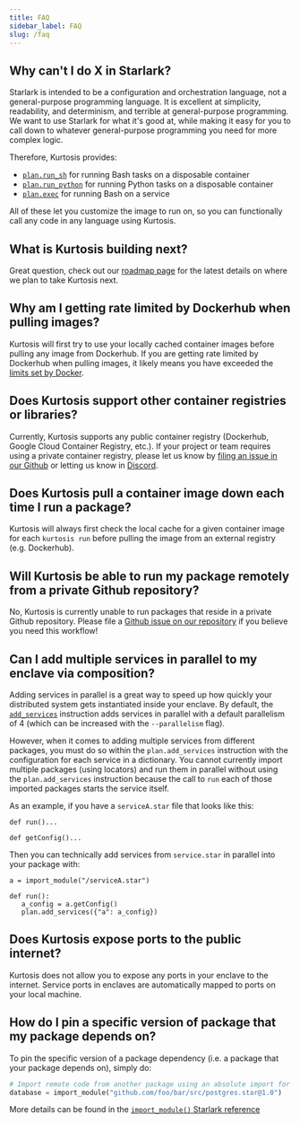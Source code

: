 ```yaml
---
title: FAQ
sidebar_label: FAQ
slug: /faq
---
```


Why can't I do X in Starlark?
-----------------------------
Starlark is intended to be a configuration and orchestration language, not a general-purpose programming language. It is excellent at simplicity, readability, and determinism, and terrible at general-purpose programming. We want to use Starlark for what it's good at, while making it easy for you to call down to whatever general-purpose programming you need for more complex logic.

Therefore, Kurtosis provides:

- [`plan.run_sh`](./starlark-reference/plan.md#run_sh) for running Bash tasks on a disposable container
- [`plan.run_python`](./starlark-reference/plan.md#run_python) for running Python tasks on a disposable container
- [`plan.exec`](./starlark-reference/plan.md#exec) for running Bash on a service

All of these let you customize the image to run on, so you can functionally call any code in any language using Kurtosis.

What is Kurtosis building next?
-------------------------------
Great question, check out our [roadmap page](./roadmap.md) for the latest details on where we plan to take Kurtosis next.

Why am I getting rate limited by Dockerhub when pulling images?
---------------------------------------------------------------
Kurtosis will first try to use your locally cached container images before pulling any image from Dockerhub. If you are getting rate limited by Dockerhub when pulling images, it likely means you have exceeded the [limits set by Docker](https://docs.docker.com/docker-hub/download-rate-limit/). 

Does Kurtosis support other container registries or libraries?
--------------------------------------------------------------
Currently, Kurtosis supports any public container registry (Dockerhub, Google Cloud Container Registry, etc.). If your project or team requires using a private container registry, please let us know by [filing an issue in our Github](https://github.com/kurtosis-tech/kurtosis/issues/new?assignees=&labels=feature+request&projects=&template=feature-request.yml) or letting us know in [Discord](https://discord.gg/jJFG7XBqcY). 

Does Kurtosis pull a container image down each time I run a package?
--------------------------------------------------------------------
Kurtosis will always first check the local cache for a given container image for each `kurtosis run` before pulling the image from an external registry (e.g. Dockerhub).

Will Kurtosis be able to run my package remotely from a private Github repository?
----------------------------------------------------------------------------------
No, Kurtosis is currently unable to run packages that reside in a private Github repository. Please file a [Github issue on our repository](https://github.com/kurtosis-tech/kurtosis/issues/new?assignees=&labels=feature+request&projects=&template=feature-request.yml) if you believe you need this workflow!

Can I add multiple services in parallel to my enclave via composition?
------------------------------------------------------
Adding services in parallel is a great way to speed up how quickly your distributed system gets instantiated inside your enclave. By default, the [`add_services`](./starlark-reference/plan.md#add_services) instruction adds services in parallel with a default parallelism of 4 (which can be increased with the `--parallelism` flag). 

However, when it comes to adding multiple services from different packages, you must do so within the `plan.add_services` instruction with the configuration for each service in a dictionary. You cannot currently import multiple packages (using locators) and run them in parallel without using the `plan.add_services` instruction because the call to `run` each of those imported packages starts the service itself.

As an example, if you have a `serviceA.star` file that looks like this:
```
def run()...

def getConfig()...
```

Then you can technically add services from `service.star` in parallel into your package with:
```
a = import_module("/serviceA.star")

def run():
   a_config = a.getConfig()
   plan.add_services({"a": a_config})
``` 

Does Kurtosis expose ports to the public internet?
--------------------------------------------------
Kurtosis does not allow you to expose any ports in your enclave to the internet. Service ports in enclaves are automatically mapped to ports on your local machine.

How do I pin a specific version of package that my package depends on?
-----------------------------------------------------------------------------------------------------------
To pin the specific version of a package dependency (i.e. a package that your package depends on), simply do:
```python
# Import remote code from another package using an absolute import for a specific version of 1.0
database = import_module("github.com/foo/bar/src/postgres.star@1.0")
```

More details can be found in the [`import_module()` Starlark reference](./starlark-reference/import-module.md)
